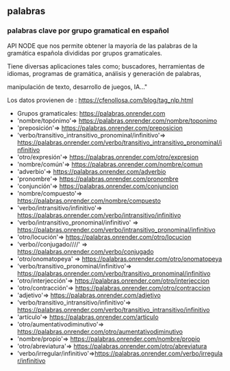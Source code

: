 ## palabras
### palabras clave por grupo gramatical en español
API NODE que nos permite obtener la mayoría de las palabras de la gramática española divididas por grupos gramaticales.


Tiene diversas aplicaciones tales como; buscadores, herramientas de idiomas, programas de gramática, análisis y generación de palabras,

manipulación de texto, desarrollo de juegos, IA..."

Los datos provienen de : https://cfenollosa.com/blog/tag_nlp.html


- Grupos gramaticales: https://palabras.onrender.com
- 'nombre/topónimo'=> https://palabras.onrender.com/nombre/toponimo
- 'preposición'=> https://palabras.onrender.com/preposicion
- 'verbo/transitivo_intransitivo_pronominal/infinitivo'=> https://palabras.onrender.com/verbo/transitivo_intransitivo_pronominal/infinitivo
- 'otro/expresión'=> https://palabras.onrender.com/otro/expresion
- 'nombre/común'=> https://palabras.onrender.com/nombre/comun
- 'adverbio'=> https://palabras.onrender.com/adverbio
- 'pronombre'=> https://palabras.onrender.com/pronombre
- 'conjunción'=> https://palabras.onrender.com/conjuncion
- 'nombre/compuesto'=> https://palabras.onrender.com/nombre/compuesto
- 'verbo/intransitivo/infinitivo'=> https://palabras.onrender.com/verbo/intransitivo/infinitivo
- 'verbo/intransitivo_pronominal/infinitivo' => https://palabras.onrender.com/verbo/intransitivo_pronominal/infinitivo
- 'otro/locución'=> https://palabras.onrender.com/otro/locucion
- 'verbo//conjugado////' => https://palabras.onrender.com/verbo/conjugado
- 'otro/onomatopeya' => https://palabras.onrender.com/otro/onomatopeya
- 'verbo/transitivo_pronominal/infinitivo'=> https://palabras.onrender.com/verbo/transitivo_pronominal/infinitivo
- 'otro/interjección'=> https://palabras.onrender.com/otro/interjeccion
- 'otro/contracción'=> https://palabras.onrender.com/otro/contraccion
- 'adjetivo'=> https://palabras.onrender.com/adjetivo
- 'verbo/transitivo_intransitivo/infinitivo'=> https://palabras.onrender.com/verbo/transitivo_intransitivo/infinitivo
- 'artículo'=> https://palabras.onrender.com/articulo
- 'otro/aumentativodiminutivo'=> https://palabras.onrender.com/otro/aumentativodiminutivo
- 'nombre/propio'=> https://palabras.onrender.com/nombre/propio
- 'otro/abreviatura'=> https://palabras.onrender.com/otro/abreviatura
- 'verbo/irregular/infinitivo'=>https://palabras.onrender.com/verbo/irregular/infinitivo
